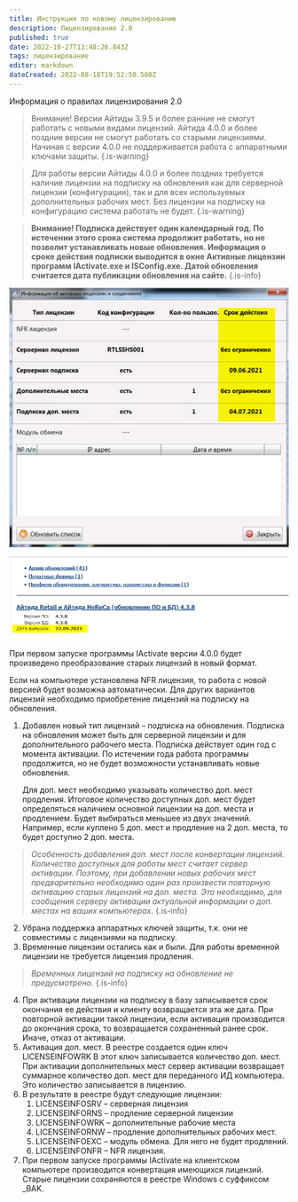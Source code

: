 ```yaml
---
title: Инструкция по новому лицензированию
description: Лицензирование 2.0
published: true
date: 2022-10-27T13:48:26.843Z
tags: лицензирование
editor: markdown
dateCreated: 2022-08-18T19:52:50.560Z
---
```


Информация о правилах лицензирования 2.0

> Внимание! Версии Айтиды 3.9.5 и более ранние не смогут работать с новыми видами лицензий. Айтида 4.0.0 и более поздние версии не смогут работать со старыми лицензиями. Начиная с версии 4.0.0 не поддерживается работа с аппаратными ключами защиты.
{.is-warning}


> Для работы версии Айтиды 4.0.0 и более поздних требуется наличие лицензии на подписку на обновления как для серверной лицензии (конфигурации), так и для всех используемых дополнительных рабочих мест. Без лицензии на подписку на конфигурацию система работать не будет.
{.is-warning}


> **Внимание! Подписка действует один календарный год. По истечении этого срока система продолжит работать, но не позволит устанавливать новые обновления. Информация о сроке действия подписки выводится в окне Активные лицензии программ IActivate.exe и ISConfig.exe. Датой обновления считается дата публикации обновления на сайте.**
{.is-info}


![](/images/licensing/f1f30364239539ad41625262e4fcea72.png)

![](/images/licensing/ba19724ca6aef9a5c06ff0fb365bdf95.png)

При первом запуске программы IActivate версии 4.0.0 будет произведено преобразование старых лицензий в новый формат.

Если на компьютере установлена NFR лицензия, то работа с новой версией будет возможна автоматически. Для других вариантов лицензий необходимо приобретение лицензий на подписку на обновления.

1.  Добавлен новый тип лицензий – подписка на обновления. Подписка на обновления может быть для серверной лицензии и для дополнительного рабочего места. Подписка действует один год с момента активации. По истечении года работа программы продолжится, но не будет возможности устанавливать новые обновления.

    Для доп. мест необходимо указывать количество доп. мест продления. Итоговое количество доступных доп. мест будет определяться наличием основной лицензии на доп. места и продлением. Будет выбираться меньшее из двух значений. Например, если куплено 5 доп. мест и продление на 2 доп. места, то будет доступно 2 доп. места.

>  *Особенность добавления доп. мест после конвертации лицензий. Количество доступных для работы мест считает сервер активации. Поэтому, при добавлении новых рабочих мест предварительно необходимо один раз произвести повторную активацию старых лицензий на доп. места. Это необходимо, для сообщения серверу активации актуальной информации о доп. местах на ваших компьютерах.*
{.is-info}

2.  Убрана поддержка аппаратных ключей защиты, т.к. они не совместимы с лицензиями на подписку.
3.  Временные лицензии остались как и были. Для работы временной лицензии не требуется лицензия продления.

> *Временных лицензий на подписку на обновление не предусмотрено.*
{.is-info}

4.  При активации лицензии на подписку в базу записывается срок окончания ее действия и клиенту возвращается эта же дата. При повторной активации такой лицензии, если активация производится до окончания срока, то возвращается сохраненный ранее срок. Иначе, отказ от активации.
5.  Активация доп. мест. В реестре создается один ключ LICENSEINFOWRK В этот ключ записывается количество доп. мест. При активации дополнительных мест сервер активации возвращает суммарное количество доп. мест для переданного ИД компьютера. Это количество записывается в лицензию.
6.  В результате в реестре будут следующие лицензии:
    1.  LICENSEINFOSRV – серверная лицензия
    2.  LICENSEINFORNS – продление серверной лицензии
    3.  LICENSEINFOWRK – дополнительные рабочие места
    4.  LICENSEINFORNW – продление дополнительных рабочих мест.
    5.  LICENSEINFOEXC – модуль обмена. Для него не будет продлений.
    6.  LICENSEINFONFR – NFR лицензия.
7.  При первом запуске программы IActivate на клиентском компьютере производится конвертация имеющихся лицензий. Старые лицензии сохраняются в реестре Windows с суффиксом \_BAK.

